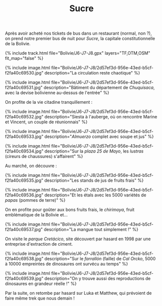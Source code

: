 ﻿---
title: "Sucre"
permalink: /Bolivie/J6-J7-J8/
sidebar:
  nav: "bolivie"
enable_tracks: true
---

Après avoir acheté nos tickets de bus dans un restaurant (normal, non ?), on prend notre premier bus de nuit pour *Sucre*, la capitale constitutionnelle de la Bolivie.

{% include track.html file="Bolivie/J6-J7-J8.gpx" layers="TF,OTM,OSM" fit_map="false" %}

{% include image.html file="Bolivie/J6-J7-J8/2d57ef3d-956e-43ed-b5cf-f2fa40c69530.jpg" description="La circulation reste chaotique" %}

{% include image.html file="Bolivie/J6-J7-J8/2d57ef3d-956e-43ed-b5cf-f2fa40c69531.jpg" description="Bâtiment du département de *Chuquisaca*, avec la devise bolivienne au-dessus de l'entrée" %}

On profite de la vie citadine tranquillement :

{% include image.html file="Bolivie/J6-J7-J8/2d57ef3d-956e-43ed-b5cf-f2fa40c69532.jpg" description="Siesta à l'auberge, où on rencontre Marine et Vincent, un couple de réunionnais" %}

{% include image.html file="Bolivie/J6-J7-J8/2d57ef3d-956e-43ed-b5cf-f2fa40c69533.jpg" description="*Almuerzo* complet avec soupe et jus" %}

{% include image.html file="Bolivie/J6-J7-J8/2d57ef3d-956e-43ed-b5cf-f2fa40c69534.jpg" description="Sur la *plaza 25 de Mayo*, les *lustras* (cireurs de chaussures) s'affairent" %}

Au marché, on découvre :

{% include image.html file="Bolivie/J6-J7-J8/2d57ef3d-956e-43ed-b5cf-f2fa40c69535.jpg" description="Les stands de jus de fruits frais" %}

{% include image.html file="Bolivie/J6-J7-J8/2d57ef3d-956e-43ed-b5cf-f2fa40c69536.jpg" description="Et les étals avec les 5000 variétés de *papas* (pommes de terre)" %}

On en profite pour goûter aux bons fruits frais, le *chirimoya*, fruit emblématique de la Bolivie et...

{% include image.html file="Bolivie/J6-J7-J8/2d57ef3d-956e-43ed-b5cf-f2fa40c69537.jpg" description="La mangue tout simplement !" %}

On visite le *parque Cretácico*, site découvert par hasard en 1998 par une entreprise d'extraction de ciment.

{% include image.html file="Bolivie/J6-J7-J8/2d57ef3d-956e-43ed-b5cf-f2fa40c69538.jpg" description="Sur le *farrallón* (faille) de *Cal Orcko*, 5000 à 10000 empreintes de dinosaures ont survécu au temps" %}

{% include image.html file="Bolivie/J6-J7-J8/2d57ef3d-956e-43ed-b5cf-f2fa40c69539.jpg" description="On y trouve aussi des reproductions de dinosaures en grandeur réelle !" %}

Par la suite, on retombe par hasard sur Luka et Matthew, qui prévoient de faire même trek que nous demain !
